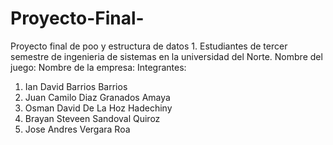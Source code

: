 # Proyecto-Final-
Proyecto final de poo y estructura de datos 1.
Estudiantes de tercer semestre de ingenieria de sistemas en la universidad del Norte.
Nombre del juego:
Nombre de la empresa:
Integrantes:
1) Ian David Barrios Barrios
2) Juan Camilo Diaz Granados Amaya
3) Osman David De La Hoz Hadechiny
4) Brayan Steveen Sandoval Quiroz
5) Jose Andres Vergara Roa
   
